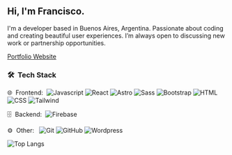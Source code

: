 <h2> Hi, I'm Francisco.</h2>

I'm a developer based in Buenos Aires, Argentina. Passionate about coding and creating beautiful user experiences.
I’m always open to discussing new work or partnership opportunities.

<a href="https://franguerrero.dev/" target="_blank">Portfolio Website</a>

<h3> 🛠 &nbsp;Tech Stack</h3>

🌐 &nbsp;Frontend:&nbsp;
  ![Javascript](https://img.shields.io/badge/-Javascript-0A1A2F?style=flat&logo=javascript)
  ![React](https://img.shields.io/badge/-React-0A1A2F?style=flat&logo=react)
  ![Astro](https://img.shields.io/badge/-Astro-0A1A2F?style=flat&logo=astro)
  ![Sass](https://img.shields.io/badge/-Sass-0A1A2F?style=flat&logo=sass)
  ![Bootstrap](https://img.shields.io/badge/-Bootstrap-0A1A2F?style=flat&logo=bootstrap)
  ![HTML](https://img.shields.io/badge/-HTML-0A1A2F?style=flat&logo=html5)
  ![CSS](https://img.shields.io/badge/-CSS-0A1A2F?style=flat&logo=css3)
  ![Tailwind](https://img.shields.io/badge/-Tailwind-0A1A2F?style=flat&logo=tailwindCSS)
  
🗄 &nbsp;Backend:&nbsp;
  ![Firebase](https://img.shields.io/badge/-Firebase-0A1A2F?style=flat&logo=firebase)
  
⚙️ &nbsp;Other: &nbsp;
  ![Git](https://img.shields.io/badge/-Git-0A1A2F?style=flat&logo=git)
  ![GitHub](https://img.shields.io/badge/-GitHub-0A1A2F?style=flat&logo=github)
  ![Wordpress](https://img.shields.io/badge/-Wordpress-0A1A2F?style=flat&logo=wordpress)





![Top Langs](https://github-readme-stats.vercel.app/api/top-langs/?username=efeguerrero&layout=compact&theme=dark&hide_border=true&langs_count=8)
